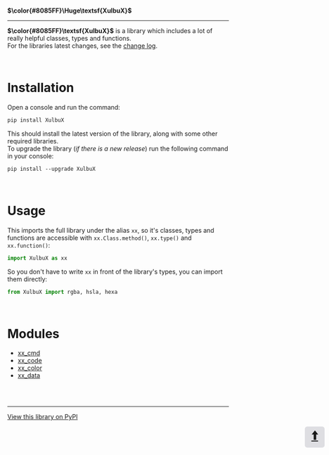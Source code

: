 <br id="top">

**$\color{#8085FF}\Huge\textsf{XulbuX}$**

-------------------------------------------------------------

**$\color{#8085FF}\textsf{XulbuX}$** is a library which includes a lot of really helpful classes, types and functions.<br>
For the libraries latest changes, see the [change log](https://github.com/XulbuX-dev/PythonLibraryXulbuX/blob/main/CHANGELOG.md).

<br>

# Installation

Open a console and run the command:
```css
pip install XulbuX
```
This should install the latest version of the library, along with some other required libraries.<br>
To upgrade the library (*if there is a new release*) run the following command in your console:
```css
pip install --upgrade XulbuX
```

<br>

# Usage

This imports the full library under the alias `xx`, so it's classes, types and functions are accessible with `xx.Class.method()`, `xx.type()` and `xx.function()`:
```python
import XulbuX as xx
```
So you don't have to write `xx` in front of the library's types, you can import them directly:
```python
from XulbuX import rgba, hsla, hexa
```

<br>

# Modules

- [xx_cmd](https://github.com/XulbuX-dev/PythonLibraryXulbuX/wiki/xx_cmd)
- [xx_code](https://github.com/XulbuX-dev/PythonLibraryXulbuX/wiki/xx_code)
- [xx_color](https://github.com/XulbuX-dev/PythonLibraryXulbuX/wiki/xx_color)
- [xx_data](https://github.com/XulbuX-dev/PythonLibraryXulbuX/wiki/xx_data)
<!-- - [xx_string](https://github.com/XulbuX-dev/PythonLibraryXulbuX/wiki/xx_string) -->



<br>
<br>

--------------------------------------------------------------
[View this library on PyPI](https://pypi.org/project/XulbuX/)

<div style="width:45px; height:45px; right:10px; position:absolute">
  <a href="#top"><abbr title="go to top" style="text-decoration:none">
    <div style="
      font-size: 2em;
      font-weight: bold;
      background: #88889845;
      border-radius: 0.2em;
      text-align: center;
      justify-content: center;
    "><span style="display:none">go to top </span>🠩</div>
  </abbr></a>
</div>
